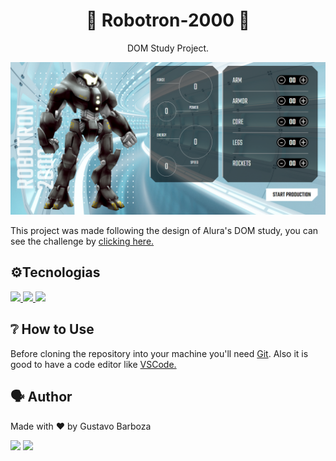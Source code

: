 <h1 align="center">🤖 Robotron-2000 🤖</h1>

<p align="center">DOM Study Project.</p>
<img src="./img/print-robotron-2000.png">


<p>This project was made following the design of Alura's DOM study, you can see the challenge by <a href="https://cursos.alura.com.br/course/javascript-manipulando-dom">clicking here.</a>


<h2>⚙️Tecnologias</h2>
<a href="https://developer.mozilla.org/en-US/docs/Web/HTML" target="_blank">
  <img src="https://img.shields.io/badge/HTML5-121010?style=for-the-badge&logo=html5&logoColor=E34F26"/>
</a>
<a href="https://developer.mozilla.org/en-US/docs/Web/CSS" target="_blank">
  <img src="https://img.shields.io/badge/CSS3-121010?style=for-the-badge&logo=css3&logoColor=1572B6"/>
</a>
<a href="https://developer.mozilla.org/en-US/docs/Web/JS" target="_blank">
  <img src="https://img.shields.io/badge/JavaScript-121010?style=for-the-badge&logo=javascript&logoColor=F7DF1E"/>
</a>
</p>

<h2>❔ How to Use </h2>
<p>Before cloning the repository into your machine you'll need <a href="https://git-scm.com/">Git</a>. Also it is good to have a code editor like <a href="https://code.visualstudio.com/">VSCode.</a>
</p>


<h2>🗣 Author </h2>
<p>Made with ❤️ by Gustavo Barboza</p>
<p>
   <a href="https://www.linkedin.com/in/gustavo-barboza-5641601ab/">
    <img src= "https://img.shields.io/badge/LinkedIn-121010?style=for-the-badge&logo=linkedin&logoColor=white"></a>
   <a href="mailto:gustavobarboza2003@gmail.com.br">
    <img src="https://img.shields.io/badge/Gmail-121010?style=for-the-badge&logo=gmail&logoColor=white"></a>
</p>